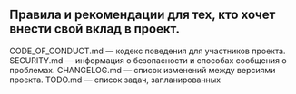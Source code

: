 ## Правила и рекомендации для тех, кто хочет внести свой вклад в проект.
CODE_OF_CONDUCT.md — кодекс поведения для участников проекта.
SECURITY.md — информация о безопасности и способах сообщения о проблемах.
CHANGELOG.md — список изменений между версиями проекта.
TODO.md — список задач, запланированных
